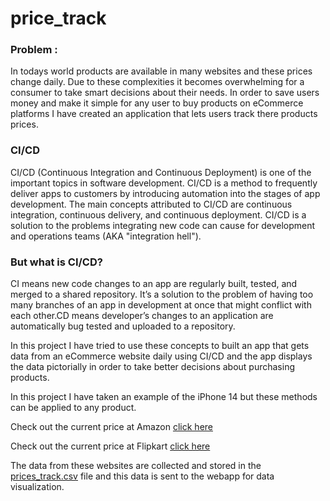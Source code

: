 # price_track

### Problem : 
In todays world products are available in many websites and these prices change daily. Due to these complexities it becomes overwhelming for a consumer to take smart decisions about their needs. In order to save users money and make it simple for any user to buy products on eCommerce platforms I have created an application that lets users track there products prices.

### CI/CD
CI/CD (Continuous Integration and Continuous Deployment) is one of the important topics in software development. CI/CD is a method to frequently deliver apps to customers by introducing automation into the stages of app development. The main concepts attributed to CI/CD are continuous integration, continuous delivery, and continuous deployment. CI/CD is a solution to the problems integrating new code can cause for development and operations teams (AKA "integration hell").

### But what is CI/CD?
CI means new code changes to an app are regularly built, tested, and merged to a shared repository. It’s a solution to the problem of having too many branches of an app in development at once that might conflict with each other.CD means developer’s changes to an application are automatically bug tested and uploaded to a repository.


In this project I have tried to use these concepts to built an app that gets data from an eCommerce website daily using CI/CD and the app displays the data pictorially in order to take better decisions about purchasing products. 

In this project I have taken an example of the iPhone 14 but these methods can be applied to any product.

Check out the current price at Amazon [click here](https://www.amazon.in/Apple-iPhone-14-512GB-Blue/dp/B0BDJH3V3Q/ref=sr_1_8?keywords=iphone+14&qid=1664871745&qu=eyJxc2MiOiI1LjM4IiwicXNhIjoiNS4xOSIsInFzcCI6IjMuMzcifQ%3D%3D&sr=8-8)

Check out the current price at Flipkart [click here](https://www.flipkart.com/apple-iphone-14-blue-512-gb/p/itm6f59f7f999d00?pid=MOBGHWFHYRWUSHCF&lid=LSTMOBGHWFHYRWUSHCFXIUNTH&marketplace=FLIPKART&q=iphone+14&store=tyy%2F4io&srno=s_1_2&otracker=search&otracker1=search&fm=search-autosuggest&iid=40d9e4bf-b8f5-47d7-810d-c5373f7d8265.MOBGHWFHYRWUSHCF.SEARCH&ppt=sp&ppn=sp&ssid=861kp9xhj40000001664802021951&qH=860f3715b8db08cd)

The data from these websites are collected and stored in the [prices_track.csv](../price_track.csv) file and this data is sent to the webapp for data visualization.

